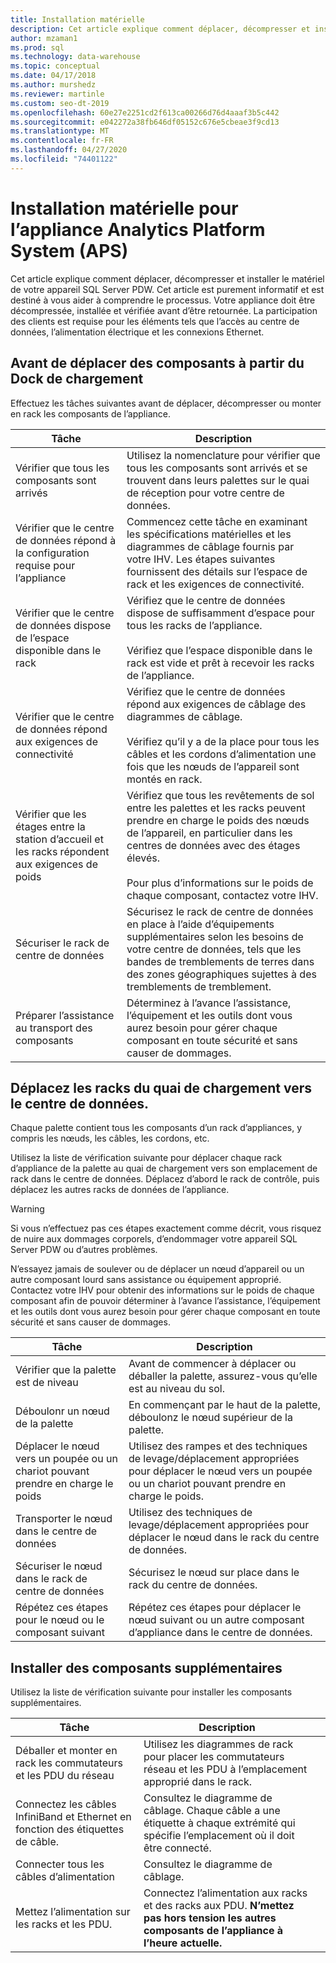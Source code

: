 ```yaml
---
title: Installation matérielle
description: Cet article explique comment déplacer, décompresser et installer le matériel de votre appareil SQL Server PDW. Cet article est purement informatif et est destiné à vous aider à comprendre le processus. Votre appliance doit être décompressée, installée et vérifiée avant d’être retournée. La participation des clients est requise pour les éléments tels que l’accès au centre de données, l’alimentation électrique et les connexions Ethernet.
author: mzaman1
ms.prod: sql
ms.technology: data-warehouse
ms.topic: conceptual
ms.date: 04/17/2018
ms.author: murshedz
ms.reviewer: martinle
ms.custom: seo-dt-2019
ms.openlocfilehash: 60e27e2251cd2f613ca00266d76d4aaaf3b5c442
ms.sourcegitcommit: e042272a38fb646df05152c676e5cbeae3f9cd13
ms.translationtype: MT
ms.contentlocale: fr-FR
ms.lasthandoff: 04/27/2020
ms.locfileid: "74401122"
---
```

# <a name="hardware-installation-for-analytics-platform-system-aps-appliance"></a>Installation matérielle pour l’appliance Analytics Platform System (APS)
Cet article explique comment déplacer, décompresser et installer le matériel de votre appareil SQL Server PDW. Cet article est purement informatif et est destiné à vous aider à comprendre le processus. Votre appliance doit être décompressée, installée et vérifiée avant d’être retournée. La participation des clients est requise pour les éléments tels que l’accès au centre de données, l’alimentation électrique et les connexions Ethernet.  
  
## <a name="before-you-move-any-components-from-the-loading-dock"></a><a name="BeforeMoving"></a>Avant de déplacer des composants à partir du Dock de chargement  
Effectuez les tâches suivantes avant de déplacer, décompresser ou monter en rack les composants de l’appliance.  
  
|Tâche|Description|  
|--------|---------------|  
|Vérifier que tous les composants sont arrivés|Utilisez la nomenclature pour vérifier que tous les composants sont arrivés et se trouvent dans leurs palettes sur le quai de réception pour votre centre de données.|  
|Vérifier que le centre de données répond à la configuration requise pour l’appliance|Commencez cette tâche en examinant les spécifications matérielles et les diagrammes de câblage fournis par votre IHV. Les étapes suivantes fournissent des détails sur l’espace de rack et les exigences de connectivité.|  
|Vérifier que le centre de données dispose de l’espace disponible dans le rack|Vérifiez que le centre de données dispose de suffisamment d’espace pour tous les racks de l’appliance.<br /><br />Vérifiez que l’espace disponible dans le rack est vide et prêt à recevoir les racks de l’appliance.|  
|Vérifier que le centre de données répond aux exigences de connectivité|Vérifiez que le centre de données répond aux exigences de câblage des diagrammes de câblage.<br /><br />Vérifiez qu’il y a de la place pour tous les câbles et les cordons d’alimentation une fois que les nœuds de l’appareil sont montés en rack.|  
|Vérifier que les étages entre la station d’accueil et les racks répondent aux exigences de poids|Vérifiez que tous les revêtements de sol entre les palettes et les racks peuvent prendre en charge le poids des nœuds de l’appareil, en particulier dans les centres de données avec des étages élevés.<br /><br />Pour plus d’informations sur le poids de chaque composant, contactez votre IHV.|  
|Sécuriser le rack de centre de données|Sécurisez le rack de centre de données en place à l’aide d’équipements supplémentaires selon les besoins de votre centre de données, tels que les bandes de tremblements de terres dans des zones géographiques sujettes à des tremblements de tremblement.|  
|Préparer l’assistance au transport des composants|Déterminez à l’avance l’assistance, l’équipement et les outils dont vous aurez besoin pour gérer chaque composant en toute sécurité et sans causer de dommages.|  
  
## <a name="move-the-racks-from-the-loading-dock-into-the-data-center"></a><a name="Moving"></a>Déplacez les racks du quai de chargement vers le centre de données.  
Chaque palette contient tous les composants d’un rack d’appliances, y compris les nœuds, les câbles, les cordons, etc.  
  
Utilisez la liste de vérification suivante pour déplacer chaque rack d’appliance de la palette au quai de chargement vers son emplacement de rack dans le centre de données. Déplacez d’abord le rack de contrôle, puis déplacez les autres racks de données de l’appliance.  
  
> [!WARNING]  
> Si vous n’effectuez pas ces étapes exactement comme décrit, vous risquez de nuire aux dommages corporels, d’endommager votre appareil SQL Server PDW ou d’autres problèmes.  
>   
> N’essayez jamais de soulever ou de déplacer un nœud d’appareil ou un autre composant lourd sans assistance ou équipement approprié. Contactez votre IHV pour obtenir des informations sur le poids de chaque composant afin de pouvoir déterminer à l’avance l’assistance, l’équipement et les outils dont vous aurez besoin pour gérer chaque composant en toute sécurité et sans causer de dommages.  
  
|Tâche|Description|  
|--------|---------------|  
|Vérifier que la palette est de niveau|Avant de commencer à déplacer ou déballer la palette, assurez-vous qu’elle est au niveau du sol.|  
|Déboulonr un nœud de la palette|En commençant par le haut de la palette, déboulonz le nœud supérieur de la palette.|  
|Déplacer le nœud vers un poupée ou un chariot pouvant prendre en charge le poids|Utilisez des rampes et des techniques de levage/déplacement appropriées pour déplacer le nœud vers un poupée ou un chariot pouvant prendre en charge le poids.|  
|Transporter le nœud dans le centre de données|Utilisez des techniques de levage/déplacement appropriées pour déplacer le nœud dans le rack du centre de données.|  
|Sécuriser le nœud dans le rack de centre de données|Sécurisez le nœud sur place dans le rack du centre de données.|  
|Répétez ces étapes pour le nœud ou le composant suivant|Répétez ces étapes pour déplacer le nœud suivant ou un autre composant d’appliance dans le centre de données.|  
  
## <a name="install-additional-components"></a><a name="AfterMoving"></a>Installer des composants supplémentaires  
Utilisez la liste de vérification suivante pour installer les composants supplémentaires.  
  
|Tâche|Description||  
|--------|---------------|-|  
|Déballer et monter en rack les commutateurs et les PDU du réseau|Utilisez les diagrammes de rack pour placer les commutateurs réseau et les PDU à l’emplacement approprié dans le rack.||  
|Connectez les câbles InfiniBand et Ethernet en fonction des étiquettes de câble.|Consultez le diagramme de câblage. Chaque câble a une étiquette à chaque extrémité qui spécifie l’emplacement où il doit être connecté.||  
|Connecter tous les câbles d’alimentation|Consultez le diagramme de câblage.||  
|Mettez l’alimentation sur les racks et les PDU.|Connectez l’alimentation aux racks et des racks aux PDU. **N’mettez pas hors tension les autres composants de l’appliance à l’heure actuelle.**||  
  
<!-- MISSING LINKS ## See Also  
[Common Metadata Query Examples &#40;SQL Server PDW&#41;](../sqlpdw/common-metadata-query-examples-sql-server-pdw.md)  -->  
  
